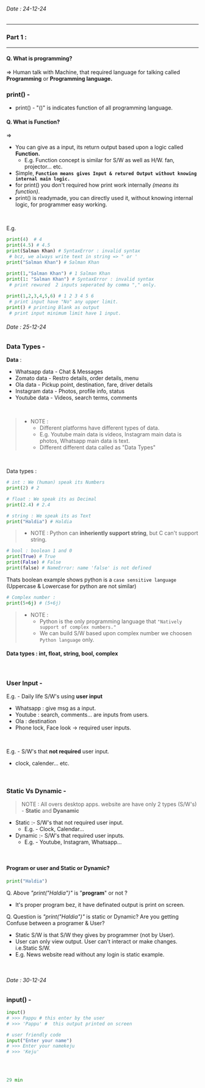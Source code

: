 
###### Date : 24-12-24

---------------------------
### Part 1 :
---------------------------


#### Q. What is programming? <br>
=> Human talk with Machine, that required language for talking called <b>Programming</b> or <b>Programming language.</b>
<br>

### print() -

- print() - "()" is indicates function of all programming language.<br>

#### Q. What is Function?
=> 
- You can give as a input, its return output based upon a logic called <b> Function.</b>
  - E.g. Function concept is similar for S/W as well as H/W. fan, projector... etc.
- Simple, <b>`Function means gives Input & retured Output without knowing internal main logic.`</b>
- for print() you don't required how print work internally <i>(means its function)</i>.
- print() is readymade, you can directly used it, without knowing internal logic, for programmer easy working.
<br>

E.g.  
``` python
print(4)  # 4
print(4.5) # 4.5
print(Salman Khan) # SyntaxError : invalid syntax
 # bcz, we always write text in string => " or '
print("Salman Khan") # Salman Khan
	  
print(1,"Salman Khan") # 1 Salman Khan
print(1: "Salman Khan") # SyntaxError : invalid syntax
 # print rewured  2 inputs seperated by comma "," only.

print(1,2,3,4,5,6) # 1 2 3 4 5 6
 # print input have "No" any upper limit.
print() # printing Blank as output
 # print input minimum limit have 1 input.
````	  
 
###### Date : 25-12-24

### Data Types - 

<b>Data</b> :
   - Whatsapp data - Chat & Messages
   - Zomato data - Restro details, order details, menu
   - Ola data - Pickup point, destination, fare, driver details
   - Instagram data - Photos, profile info, status
   - Youtube data - Videos, search terms, comments
<br>

> * NOTE :
>   - Different platforms have different types of data. <br>
>   - E.g. Youtube main data is videos, Instagram main data is photos, Whatsapp main data is text. <br>
>   - Different different data called as "Data Types"
<br>

</b>Data types</b> :
```python
# int : We (human) speak its Numbers
print(2) # 2

# float : We speak its as Decimal
print(2.4) # 2.4

# string : We speak its as Text
print("Haldia") # Haldia
```
> * NOTE : Python can <b>inheriently support string</b>, but C can't support string.
```python
# bool : boolean 1 and 0
print(True) # True
print(False) # False
print(false) # NameError: name 'false' is not defined
```
Thats boolean example shows python is a `case sensitive language` (Uppercase & Lowercase for python are not similar)
```python
# Complex number : 
print(5+6j) # (5+6j)
```
> * NOTE :
>   - Python is the only programming language that `"Natively support of complex numbers."`
>   - We can build S/W based upon complex number we choosen `Python language` only.

#### Data types : int, float, string, bool, complex
<br>

### User Input -

E.g. - Daily life S/W's using <b>user input</b>
 - Whatsapp : give msg as a input.
 - Youtube : search, comments... are inputs from users.
 - Ola : destination
 - Phone lock, Face look -> required user inputs.
<br>

E.g. - S/W's that <b>not required</b> user input.
 - clock, calender... etc.
<br>



  
### Static Vs Dynamic - 
>NOTE : All overs desktop apps. website are have only 2 types (S/W's) -
><b>Static</b> and
><b>Dyanamic</b>

- Static :- S/W's that not required user input.
   - E.g. - Clock, Calendar...
- Dynamic :- S/W's that required user inputs.
   - E.g. - Youtube, Instagram, Whatsapp...
<br>


#### Program or user and Static or Dynamic?  
```python 
print("Haldia")
```

Q. Above <i>"print("Haldia")"</i> is "<b>program</b>" or not ?<br>
  - It's proper program bez, it have definated output is print on screen.

Q. Question is <i>"print("Haldia")"</i> is static or Dynamic? Are you getting Confuse between a programer & User?<br>
  - Static S/W is that S/W they gives by programmer (not by User).
  - User can only view output. User can't interact or make changes. i.e.Static S/W.
  - E.g. News website read without any login is static example.
<br>


###### Date : 30-12-24


### input() -

```python
input()
# >>> Pappu # this enter by the user
# >>> 'Pappu' #  this output printed on screen
```

```python
# user friendly code
input("Enter your name")
# >>> Enter your namekeju
# >>> 'Keju'
```
<br>

```python

29 min








	   


	 
